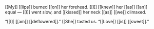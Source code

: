 [[My]] [[lips]] burned [[on]] her forehead. [[I]] [[knew]] her [[as]] [[an]] equal — [[I]] went slow, and [[kissed]] her neck [[as]] [[we]] climaxed.

“[[I]] [[am]] [[deflowered]].” [[She]] tasted us. “[[Love]] [[is]] [[sweet]].”